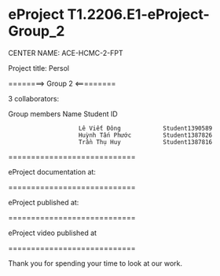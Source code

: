# eProject T1.2206.E1-eProject-Group_2
CENTER NAME: ACE-HCMC-2-FPT

Project title: Persol

========> Group 2 <=========

3 collaborators:

Group members Name Student ID

                        Lê Viết Đông            Student1390589
                        Huỳnh Tấn Phước         Student1387826
                        Trần Thụ Huy            Student1387816
 
============================

eProject documentation at: 

============================

eProject published at: 

============================

eProject video published at

============================

Thank you for spending your time to look at our work.
